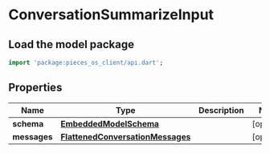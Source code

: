 # ConversationSummarizeInput

## Load the model package
```dart
import 'package:pieces_os_client/api.dart';
```

## Properties
Name | Type | Description | Notes
------------ | ------------- | ------------- | -------------
**schema** | [**EmbeddedModelSchema**](EmbeddedModelSchema) |  | [optional] 
**messages** | [**FlattenedConversationMessages**](FlattenedConversationMessages) |  | [optional] 




